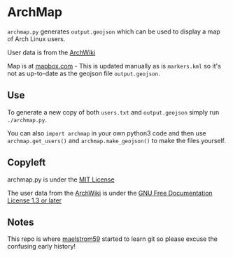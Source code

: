 ArchMap
=======

`archmap.py` generates `output.geojson` which can be used to display a map of Arch Linux users.

User data is from the [ArchWiki](https://wiki.archlinux.org/index.php/ArchMap/List)

Map is at [mapbox.com](https://a.tiles.mapbox.com/v3/alux.h81a0lik/page.html?secure=1#3/55.13/21.80) - This is updated manually as is `markers.kml` so it's not as up-to-date as the geojson file `output.geojson`.


Use
----
To generate a new copy of both `users.txt` and `output.geojson` simply run `./archmap.py`.

You can also `import archmap` in your own python3 code and then use `archmap.get_users()` and `archmap.make_geojson()` to make the files yourself.


Copyleft
--------
archmap.py is under the [MIT License](http://opensource.org/licenses/MIT)

The user data from the [ArchWiki](https://wiki.archlinux.org/index.php/ArchMap/List) is under the [GNU Free Documentation License 1.3 or later](http://www.gnu.org/copyleft/fdl.html)


Notes
-----
This repo is where [maelstrom59](https://github.com/maelstrom59) started to learn git so please excuse the confusing early history!

